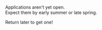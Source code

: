 Applications aren't yet open.  
Expect them by early summer or late spring.  

Return later to get one!
